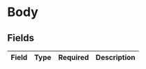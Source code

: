 # Body


## Fields

| Field       | Type        | Required    | Description |
| ----------- | ----------- | ----------- | ----------- |